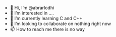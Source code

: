 - 👋 Hi, I’m @abrarlodhi
- 👀 I’m interested in ....
- 🌱 I’m currently learning C and C++
- 💞️ I’m looking to collaborate on nothing right now 
- 📫 How to reach me there is no way

<!---
abrarlodhi/abrarlodhi is a ✨ special ✨ repository because its `README.md` (this file) appears on your GitHub profile.
You can click the Preview link to take a look at your changes.
--->
